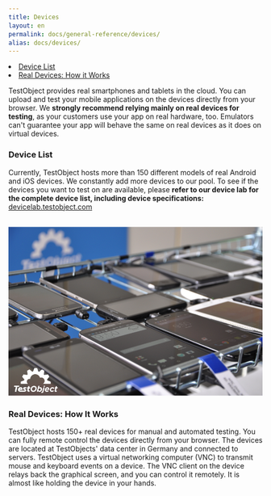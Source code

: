 ```yaml
---
title: Devices
layout: en
permalink: docs/general-reference/devices/
alias: docs/devices/
---
```

<li><a href="#device-list">Device List</a></li>
<li><a href="#real-devices-how-it-works">Real Devices: How it Works</a></li>

TestObject provides real smartphones and tablets in the cloud. You can upload and test your mobile applications on the devices directly from your browser. We <b> strongly recommend relying mainly on real devices for testing</b>, as your customers use your app on real hardware, too. Emulators can't guarantee your app will behave the same on real devices as it does on virtual devices.

<h3 id="device-list">Device List</h3>
Currently, TestObject hosts more than 150 different models of real Android and iOS devices. We constantly add more devices to our pool. To see if the devices you want to test on are available, please <b>refer to our device lab for the complete device list, including device specifications:</b>

<br>
<div class="center">
	<a href="https://devicelab.testobject.com/">devicelab.testobject.com</a></br>
</div>

<br><img class="center shadow" src="/img/general-reference/testobject-real-devices.png">

<h3 id="real-devices-how-it-works">Real Devices: How It Works</h3>
TestObject hosts 150+ real devices for manual and automated testing. You can fully remote control the devices directly from your browser. The devices are located at TestObjects' data center in Germany and connected to servers. TestObject uses a virtual networking computer (VNC) to transmit mouse and keyboard events on a device. The VNC client on the device relays back the graphical screen, and you can control it remotely. It is almost like holding the device in your hands.